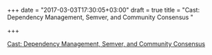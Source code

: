 +++
date = "2017-03-03T17:30:05+03:00"
draft = true
title = "Cast: Dependency Management, Semver, and Community Consensus "

+++

<p><a href="https://changelog.com/gotime/36">Cast: Dependency Management, Semver, and Community Consensus </a></p>
